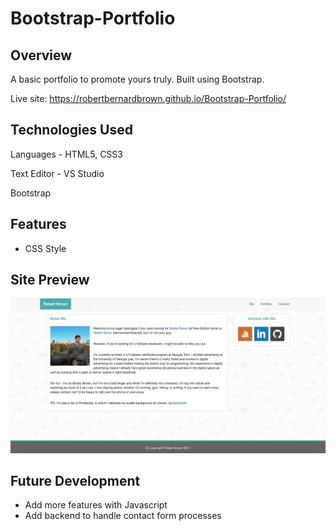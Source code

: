 # Bootstrap-Portfolio

## Overview

A basic portfolio to promote yours truly. Built using Bootstrap.

Live site: https://robertbernardbrown.github.io/Bootstrap-Portfolio/

## Technologies Used

Languages - HTML5, CSS3

Text Editor - VS Studio

Bootstrap

## Features

* CSS Style

## Site Preview
![alt text](https://github.com/robertbernardbrown/Bootstrap-Portfolio/blob/master/preview.png)

## Future Development

* Add more features with Javascript
* Add backend to handle contact form processes
